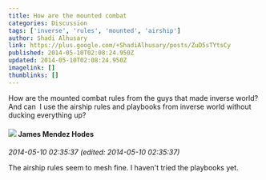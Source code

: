 ```yaml
---
title: How are the mounted combat
categories: Discussion
tags: ['inverse', 'rules', 'mounted', 'airship']
author: Shadi Alhusary
link: https://plus.google.com/+ShadiAlhusary/posts/ZuD5sTYtsCy
published: 2014-05-10T02:08:24.950Z
updated: 2014-05-10T02:08:24.950Z
imagelink: []
thumblinks: []
---
```


How are the mounted combat rules from the guys that made inverse world? And can  I use the airship rules and playbooks from inverse world without ducking everything up?
<div id='comment z13ncxdxjoavdvqi404cindpns2fi5ijyq00k'>
  <h4><img src='{{site.baseurl}}//images/avatars/115409979050506121662_photo.jpg'> James Mendez Hodes</h4>
      <p><cite>2014-05-10 02:35:37 (edited: 2014-05-10 02:35:37)</cite></p>
        <p>The airship rules seem to mesh fine. I haven&#39;t tried the playbooks yet.</p>
</div>
        